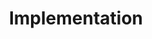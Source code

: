 ---
title: Implementation
week: 12
dates: 
- 2023-04-18
- 2023-04-20
current: false
unit: 3
project: project3
lectures:
- 'Friday 4pm: CD Lecture Series, Kelly Walters'
reading:
- kazemi
day1:
- 'Small Group Crits'
day2:
- 'Small Group Crits'
- 'Exercise: Documenting Interactive work'
hw:
- 'Project 3: Implementation'
- 'CD Lecture Response, Project 3: Implementation'
---